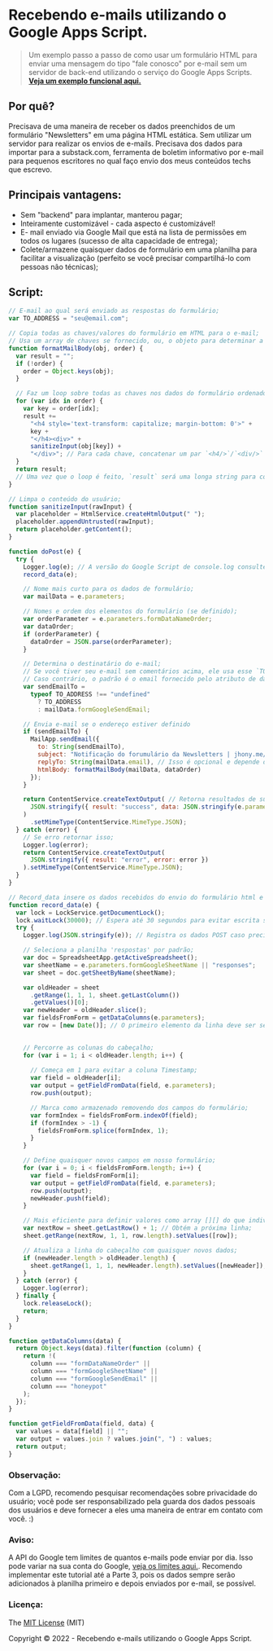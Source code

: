 # Recebendo e-mails utilizando o Google Apps Script.
> Um exemplo passo a passo de como usar um formulário HTML para enviar uma mensagem do tipo "fale conosco" por e-mail sem um servidor de back-end utilizando o serviço do Google Apps Scripts. **[Veja um exemplo funcional aqui.](jhony.me/links)**

## Por quê?
Precisava de uma maneira de receber os dados preenchidos de um formulário "Newsletters" em uma página HTML estática. Sem utilizar um servidor para realizar os envios de e-mails. Precisava dos dados para importar para a substack.com, ferramenta de boletim informativo por e-mail para pequenos escritores no qual faço envio dos meus conteúdos techs que escrevo.

## Principais vantagens:
- Sem "backend" para implantar, manterou pagar;
- Inteiramente customizável - cada aspecto é customizável!
- E- mail enviado via Google Mail que está na lista de permissões em todos os lugares (sucesso de alta capacidade de entrega);
- Colete/armazene quaisquer dados de formulário em uma planilha para facilitar a visualização (perfeito se você precisar compartilhá-lo com pessoas não técnicas);

## Script:

``` js
// E-mail ao qual será enviado as respostas do formulário;
var TO_ADDRESS = "seu@email.com";

// Copia todas as chaves/valores do formulário em HTML para o e-mail;
// Usa um array de chaves se fornecido, ou, o objeto para determinar a ordem dos campos;
function formatMailBody(obj, order) {
  var result = "";
  if (!order) {
    order = Object.keys(obj);
  }

  // Faz um loop sobre todas as chaves nos dados do formulário ordenado;
  for (var idx in order) {
    var key = order[idx];
    result +=
      "<h4 style='text-transform: capitalize; margin-bottom: 0'>" +
      key +
      "</h4><div>" +
      sanitizeInput(obj[key]) +
      "</div>"; // Para cada chave, concatenar um par `<h4/>`/`<div/>` do nome da chave e seu valor e anexá-lo à string `result` criada no início;
  }
  return result;
  // Uma vez que o loop é feito, `result` será uma longa string para colocar no corpo do email;
}

// Limpa o conteúdo do usuário;
function sanitizeInput(rawInput) {
  var placeholder = HtmlService.createHtmlOutput(" ");
  placeholder.appendUntrusted(rawInput);
  return placeholder.getContent();
}

function doPost(e) {
  try {
    Logger.log(e); // A versão do Google Script de console.log consulte: Class Logger;
    record_data(e);

    // Nome mais curto para os dados de formulário;
    var mailData = e.parameters;

    // Nomes e ordem dos elementos do formulário (se definido);
    var orderParameter = e.parameters.formDataNameOrder;
    var dataOrder;
    if (orderParameter) {
      dataOrder = JSON.parse(orderParameter);
    }

    // Determina o destinatário do e-mail;
    // Se você tiver seu e-mail sem comentários acima, ele usa esse `TO_ADDRESS`
    // Caso contrário, o padrão é o email fornecido pelo atributo de dados do formulário;
    var sendEmailTo =
      typeof TO_ADDRESS !== "undefined"
        ? TO_ADDRESS
        : mailData.formGoogleSendEmail;

    // Envia e-mail se o endereço estiver definido
    if (sendEmailTo) {
      MailApp.sendEmail({
        to: String(sendEmailTo),
        subject: "Notificação do forumulário da Newsletters | jhony.me/links",
        replyTo: String(mailData.email), // Isso é opcional e depende do seu formulário realmente coletando um campo chamado `email`;
        htmlBody: formatMailBody(mailData, dataOrder)
      });
    }

    return ContentService.createTextOutput( // Retorna resultados de sucesso do JSON;
      JSON.stringify({ result: "success", data: JSON.stringify(e.parameters) })
    )
      .setMimeType(ContentService.MimeType.JSON);
  } catch (error) {
    // Se erro retornar isso;
    Logger.log(error);
    return ContentService.createTextOutput(
      JSON.stringify({ result: "error", error: error })
    ).setMimeType(ContentService.MimeType.JSON);
  }
}

// Record_data insere os dados recebidos do envio do formulário html e são os dados recebidos do POST;
function record_data(e) {
  var lock = LockService.getDocumentLock();
  lock.waitLock(30000); // Espera até 30 segundos para evitar escrita simultânea;
  try {
    Logger.log(JSON.stringify(e)); // Registra os dados POST caso precisemos depurá-los;

    // Seleciona a planilha 'respostas' por padrão;
    var doc = SpreadsheetApp.getActiveSpreadsheet();
    var sheetName = e.parameters.formGoogleSheetName || "responses";
    var sheet = doc.getSheetByName(sheetName);

    var oldHeader = sheet
      .getRange(1, 1, 1, sheet.getLastColumn())
      .getValues()[0];
    var newHeader = oldHeader.slice();
    var fieldsFromForm = getDataColumns(e.parameters);
    var row = [new Date()]; // O primeiro elemento da linha deve ser sempre um timestamp sendo dd/mm/aaaa hh:mm:ss;
    

    // Percorre as colunas do cabeçalho;
    for (var i = 1; i < oldHeader.length; i++) {
      
      // Começa em 1 para evitar a coluna Timestamp;
      var field = oldHeader[i];
      var output = getFieldFromData(field, e.parameters);
      row.push(output);

      // Marca como armazenado removendo dos campos do formulário;
      var formIndex = fieldsFromForm.indexOf(field);
      if (formIndex > -1) {
        fieldsFromForm.splice(formIndex, 1);
      }
    }

    // Define quaisquer novos campos em nosso formulário;
    for (var i = 0; i < fieldsFromForm.length; i++) {
      var field = fieldsFromForm[i];
      var output = getFieldFromData(field, e.parameters);
      row.push(output);
      newHeader.push(field);
    }

    // Mais eficiente para definir valores como array [][] do que individualmente;
    var nextRow = sheet.getLastRow() + 1; // Obtém a próxima linha;
    sheet.getRange(nextRow, 1, 1, row.length).setValues([row]);

    // Atualiza a linha do cabeçalho com quaisquer novos dados;
    if (newHeader.length > oldHeader.length) {
      sheet.getRange(1, 1, 1, newHeader.length).setValues([newHeader]);
    }
  } catch (error) {
    Logger.log(error);
  } finally {
    lock.releaseLock();
    return;
  }
}

function getDataColumns(data) {
  return Object.keys(data).filter(function (column) {
    return !(
      column === "formDataNameOrder" ||
      column === "formGoogleSheetName" ||
      column === "formGoogleSendEmail" ||
      column === "honeypot"
    );
  });
}

function getFieldFromData(field, data) {
  var values = data[field] || "";
  var output = values.join ? values.join(", ") : values;
  return output;
}
```



### Observação:
Com a LGPD, recomendo pesquisar recomendações sobre privacidade do usuário; você pode ser responsabilizado pela guarda dos dados pessoais dos usuários e deve fornecer a eles uma maneira de entrar em contato com você. :)

### Aviso:
A API do Google tem limites de quantos e-mails pode enviar por dia. Isso pode variar na sua conta do Google, [veja os limites aqui.](https://developers.google.com/apps-script/guides/services/quotas). Recomendo implementar este tutorial até a Parte 3, pois os dados sempre serão adicionados à planilha primeiro e depois enviados por e-mail, se possível.

### Licença:

The [MIT License]() (MIT)

Copyright :copyright: 2022 - Recebendo e-mails utilizando o Google Apps Script.


